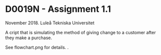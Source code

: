# D0019N - Assignment 1.1

November 2018. Luleå Tekniska Universitet 

A cript that is simulating the method of giving change to a customer after they make a purchase.


See flowchart.png for details. 
.